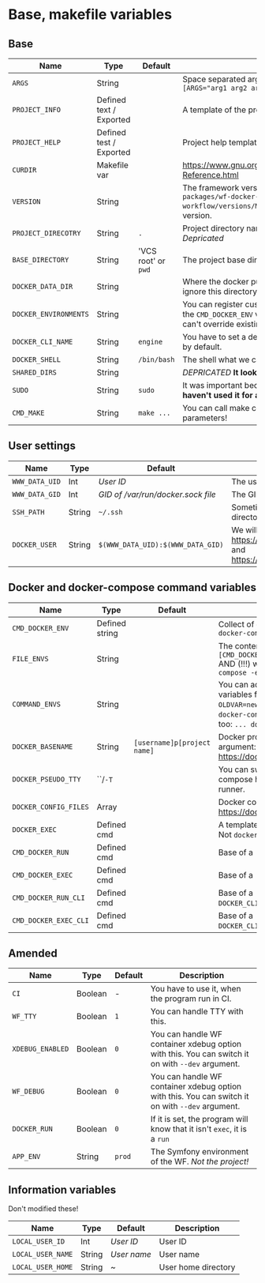 Base, makefile variables
========================

## Base

| Name | Type | Default | Description |
| ---- | ---- | ------- | ----------- |
| `ARGS` | String |  | Space separated args from command: `wf [command] [ARGS="arg1 arg2 arg3"]` |
| `PROJECT_INFO` | Defined text / Exported |  | A template of the project info, for the `wf info` command |
| `PROJECT_HELP` | Defined test / Exported |  | Project help template |
| `CURDIR` | Makefile var |  | https://www.gnu.org/software/make/manual/html_node/Quick-Reference.html |
| `VERSION` | String |  | The framework version what we are currently using. See `packages/wf-docker-workflow/src/opt/wf-docker-workflow/versions/Makefile.X.X.X` files, where `X.X.X` is the version. |
| `PROJECT_DIRECOTRY` | String | `.` | Project directory name, if the project is a subdirectory. *Depricated* |
| `BASE_DIRECTORY` | String | 'VCS root' or `pwd` | The project base directory, where we try to find eg `.wf.yml` file |
| `DOCKER_DATA_DIR` | String |  | Where the docker put the data files, eg mysql files. You should ignore this directory from jor VCS. |
| `DOCKER_ENVIRONMENTS` | String |  | You can register custom environment variables to begining of the `CMD_DOCKER_ENV` variable. You can define new variables, you can't override existing with this. |
| `DOCKER_CLI_NAME` | String | `engine` | You have to set a default **cli** container. The program will use it by default. |
| `DOCKER_SHELL` | String | `/bin/bash` | The shell what we call eg `enter` command |
| `SHARED_DIRS` | String |  | *DEPRICATED* **It looks like we haven't used it for a while** |
| `SUDO` | String | `sudo` | It was important because of Gitlab CI runner. **It looks like we haven't used it for a while** |
| `CMD_MAKE` | String | `make ...` | You can call make commands with this. It contains the main parameters! |

## User settings

| Name | Type | Default | Description |
| ---- | ---- | ------- | ----------- |
| `WWW_DATA_UID` | Int | *User ID* | The user ID what the program needs to use. |
| `WWW_DATA_GID` | Int | *GID of /var/run/docker.sock file* | The GID what the program needs to use. |
| `SSH_PATH` | String | `~/.ssh` | Sometimes we need the path of user SSH directory. Eg: deploying |
| `DOCKER_USER` | String | `$(WWW_DATA_UID):$(WWW_DATA_GID)` | We will set it by the `--user` argument: https://docs.docker.com/compose/reference/exec/ and https://docs.docker.com/compose/reference/run/ |

## Docker and docker-compose command variables

| Name | Type | Default | Description |
| ---- | ---- | ------- | ----------- |
| `CMD_DOCKER_ENV` | Defined string |  | Collect of environment variables: `[CMD_DOCKER_ENV] ... docker-compose ...` |
| `FILE_ENVS` | String |  | The content of the `WF_ENV_FILE_NAME` / `.wf.env` file: `[CMD_DOCKER_ENV] [FILE_ENVS] ... docker-compose ...` AND (!!!) we get it to the container too: `... docker-compose -e [FILE_ENVS] ...` |
| `COMMAND_ENVS` | String |  | You can add new or change/override existing env variables from command line: `wf -e NEWVAR=12 -e OLDVAR=newvalue` Using: `... [COMMAND_ENVS] ... docker-compose ...` AND (!!!) we get it to the container too: `... docker-compose -e [COMMAND_ENVS] ...` |
| `DOCKER_BASENAME` | String | `[username]p[project name]` | Docker project name, see the `-p, --project-name` argument: https://docs.docker.com/compose/reference/overview/ |
| `DOCKER_PSEUDO_TTY` | ``/`-T` |  | You can switch the TTY off. By default docker-compose has switched on TTY. It should be eg at gitlab runner. |
| `DOCKER_CONFIG_FILES` | Array |  | Docker compose file list, see `-f, --file` argument: https://docs.docker.com/compose/reference/overview/ |
| `DOCKER_EXEC` | Defined cmd |  | A template command for executing: `docker exec ...` Not `docker-compose`! |
| `CMD_DOCKER_RUN` | Defined cmd |  | Base of a `... docker-compose run --rm ...` command |
| `CMD_DOCKER_EXEC` | Defined cmd |  | Base of a `... docker-compose exec ...` command |
| `CMD_DOCKER_RUN_CLI` | Defined cmd |  | Base of a `... docker-compose exec ...` command in `DOCKER_CLI_NAME` container |
| `CMD_DOCKER_EXEC_CLI` | Defined cmd |  | Base of a `... docker-compose exec ...` command in `DOCKER_CLI_NAME` container |

## Amended

| Name | Type | Default | Description |
| ---- | ---- | ------- | ----------- |
| `CI` | Boolean | - | You have to use it, when the program run in CI. |
| `WF_TTY` | Boolean | `1` | You can handle TTY with this. |
| `XDEBUG_ENABLED` | Boolean | `0` | You can handle WF container xdebug option with this. You can switch it on with `--dev` argument. |
| `WF_DEBUG` | Boolean | `0` | You can handle WF container xdebug option with this. You can switch it on with `--dev` argument. |
| `DOCKER_RUN`  | Boolean | `0` | If it is set, the program will know that it isn't `exec`, it is a `run` |
| `APP_ENV`  | String | `prod` | The Symfony environment of the WF. *Not the project!* |

## Information variables

Don't modified these!

| Name | Type | Default | Description |
| ---- | ---- | ------- | ----------- |
| `LOCAL_USER_ID` | Int | *User ID* | User ID |
| `LOCAL_USER_NAME` | String | *User name* | User name |
| `LOCAL_USER_HOME` | String | *~* | User home directory |
